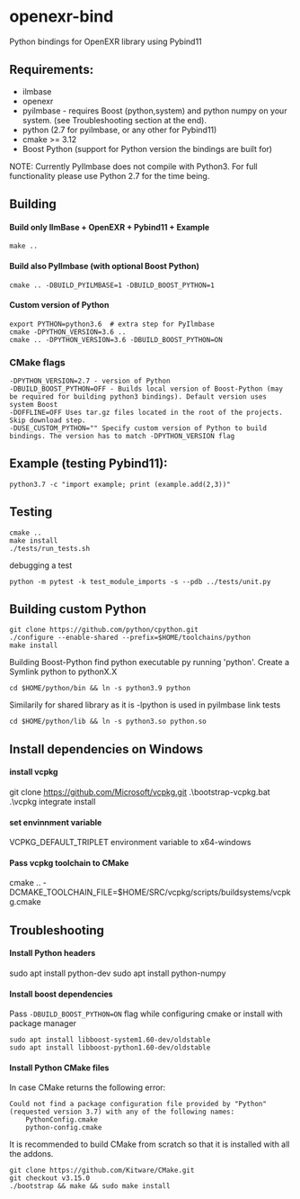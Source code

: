# openexr-bind

Python bindings for OpenEXR library using Pybind11

## Requirements:
- ilmbase
- openexr
- pyilmbase - requires Boost (python,system) and python numpy on your system. (see Troubleshooting section at the end).
- python (2.7 for pyilmbase, or any other for Pybind11)
- cmake  >= 3.12
- Boost Python (support for Python version the bindings are built for)


NOTE: Currently PyIlmbase does not compile with Python3.
For full functionality please use Python 2.7 for the time being.



## Building 

#### Build only IlmBase + OpenEXR + Pybind11 + Example
```
make ..
```

#### Build also PyIlmbase (with optional Boost Python)
```
cmake .. -DBUILD_PYILMBASE=1 -DBUILD_BOOST_PYTHON=1
```

#### Custom version of Python
```
export PYTHON=python3.6  # extra step for PyIlmbase
cmake -DPYTHON_VERSION=3.6 ..
cmake .. -DPYTHON_VERSION=3.6 -DBUILD_BOOST_PYTHON=ON
```
### CMake flags
```
-DPYTHON_VERSION=2.7 - version of Python
-DBUILD_BOOST_PYTHON=OFF - Builds local version of Boost-Python (may be required for building python3 bindings). Default version uses system Boost 
-DOFFLINE=OFF Uses tar.gz files located in the root of the projects. Skip download step.
-DUSE_CUSTOM_PYTHON="" Specify custom version of Python to build bindings. The version has to match -DPYTHON_VERSION flag
```

## Example (testing Pybind11):
```
python3.7 -c "import example; print (example.add(2,3))"
```

## Testing
```
cmake ..
make install
./tests/run_tests.sh
```
debugging a test 
```
python -m pytest -k test_module_imports -s --pdb ../tests/unit.py 
```


## Building custom Python
```
git clone https://github.com/python/cpython.git
./configure --enable-shared --prefix=$HOME/toolchains/python
make install
```
Building Boost-Python find python executable py running 'python'. Create a Symlink  python to pythonX.X
```
cd $HOME/python/bin && ln -s python3.9 python
```
Similarily for shared library as it is -lpython is used in pyilmbase link tests
```
cd $HOME/python/lib && ln -s python3.so python.so
```

## Install dependencies on Windows

#### install vcpkg
git clone https://github.com/Microsoft/vcpkg.git
.\bootstrap-vcpkg.bat
.\vcpkg integrate install

#### set envinnment variable
VCPKG_DEFAULT_TRIPLET environment variable to x64-windows

#### Pass vcpkg toolchain to CMake
cmake .. -DCMAKE_TOOLCHAIN_FILE=$HOME/SRC/vcpkg/scripts/buildsystems/vcpkg.cmake


## Troubleshooting

#### Install Python headers
sudo apt install python-dev
sudo apt install python-numpy

#### Install boost dependencies
Pass ```-DBUILD_BOOST_PYTHON=ON``` flag while configuring cmake or install with package manager
```
sudo apt install libboost-system1.60-dev/oldstable
sudo apt install libboost-python1.60-dev/oldstable
```
#### Install Python CMake files
In case CMake returns the following error:
```
Could not find a package configuration file provided by "Python" (requested version 3.7) with any of the following names:
    PythonConfig.cmake
    python-config.cmake
```
It is recommended to build CMake from scratch so that it is installed with all the addons.
```
git clone https://github.com/Kitware/CMake.git
git checkout v3.15.0
./bootstrap && make && sudo make install
```


